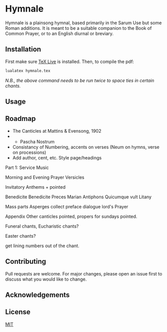 # Hymnale

Hymnale is a plainsong hymnal, based primarily in the Sarum Use but some Roman additions. It is meant to be a suitable companion to the Book of Common Prayer, or to an English diurnal or breviary.

## Installation

First make sure [TeX Live](https://www.tug.org/texlive/) is installed. Then, to compile the pdf:

```bash
lualatex hymnale.tex
```
_N.B., the above command needs to be run twice to space ties in certain chants._

## Usage


## Roadmap
* The Canticles at Mattins & Evensong, 1902
* * Pascha Nostrum
* Consistancy of Numbering, accents on verses (Neum on hymns, verse on processions)
* Add author, cent, etc.
Style page/headings


Part 1: Service Music

Morning and Evening Prayer
Versicles

Invitatory Anthems + pointed

Benedicite
Benedicite
Preces
Marian Antiphons
Quicumque vult
Litany

Mass parts
Asperges
collect
preface dialogue
lord's Prayer


Appendix
Other canticles pointed,
propers for sundays pointed.

Funeral chants,
Eucharistic chants?

Easter chants?


get lining numbers out of the chant.



## Contributing
Pull requests are welcome. For major changes, please open an issue first to discuss what you would like to change.

## Acknowledgements

## License
[MIT](https://choosealicense.com/licenses/mit/)
